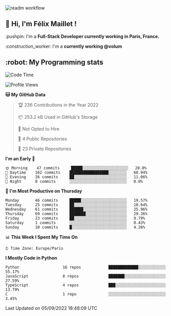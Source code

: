 ![readm workflow](https://github.com/fmaillet24/fmaillet24/actions/workflows/main.yml/badge.svg)

<h2>👋 Hi, I'm Félix Maillet !</h2>

<p>:pushpin: I'm a <strong>Full-Stack Developer currently working in Paris, France.</strong></p>
<p>:construction_worker: I'm a <strong>currently working @volum</strong></p>

<h2>:robot: My Programming stats</h2>

<!--START_SECTION:waka-->
![Code Time](http://img.shields.io/badge/Code%20Time-223%20hrs%2022%20mins-blue)

![Profile Views](http://img.shields.io/badge/Profile%20Views-0-blue)

**🐱 My GitHub Data** 

> 🏆 236 Contributions in the Year 2022
 > 
> 📦 253.2 kB Used in GitHub's Storage 
 > 
> 🚫 Not Opted to Hire
 > 
> 📜 4 Public Repositories 
 > 
> 🔑 23 Private Repositories  
 > 
**I'm an Early 🐤** 

```text
🌞 Morning    47 commits     █████░░░░░░░░░░░░░░░░░░░░   20.0% 
🌆 Daytime    162 commits    █████████████████░░░░░░░░   68.94% 
🌃 Evening    26 commits     ██░░░░░░░░░░░░░░░░░░░░░░░   11.06% 
🌙 Night      0 commits      ░░░░░░░░░░░░░░░░░░░░░░░░░   0.0%

```
📅 **I'm Most Productive on Thursday** 

```text
Monday       46 commits     █████░░░░░░░░░░░░░░░░░░░░   19.57% 
Tuesday      25 commits     ██░░░░░░░░░░░░░░░░░░░░░░░   10.64% 
Wednesday    61 commits     ██████░░░░░░░░░░░░░░░░░░░   25.96% 
Thursday     69 commits     ███████░░░░░░░░░░░░░░░░░░   29.36% 
Friday       23 commits     ██░░░░░░░░░░░░░░░░░░░░░░░   9.79% 
Saturday     1 commits      ░░░░░░░░░░░░░░░░░░░░░░░░░   0.43% 
Sunday       10 commits     █░░░░░░░░░░░░░░░░░░░░░░░░   4.26%

```


📊 **This Week I Spent My Time On** 

```text
⌚︎ Time Zone: Europe/Paris

```

**I Mostly Code in Python** 

```text
Python                   16 repos            █████████████░░░░░░░░░░░░   55.17% 
JavaScript               8 repos             ███████░░░░░░░░░░░░░░░░░░   27.59% 
TypeScript               4 repos             ███░░░░░░░░░░░░░░░░░░░░░░   13.79% 
C                        1 repo              ░░░░░░░░░░░░░░░░░░░░░░░░░   3.45%

```



 Last Updated on 05/09/2022 18:48:09 UTC
<!--END_SECTION:waka-->
